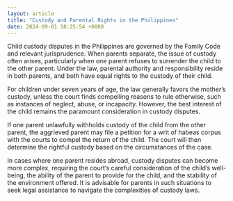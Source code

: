 ```yaml
---
layout: article
title: "Custody and Parental Rights in the Philippines"
date: 2024-09-01 18:25:54 +0800
---
```


<p>Child custody disputes in the Philippines are governed by the Family Code and relevant jurisprudence. When parents separate, the issue of custody often arises, particularly when one parent refuses to surrender the child to the other parent. Under the law, parental authority and responsibility reside in both parents, and both have equal rights to the custody of their child.</p><p>For children under seven years of age, the law generally favors the mother’s custody, unless the court finds compelling reasons to rule otherwise, such as instances of neglect, abuse, or incapacity. However, the best interest of the child remains the paramount consideration in custody disputes.</p><p>If one parent unlawfully withholds custody of the child from the other parent, the aggrieved parent may file a petition for a writ of habeas corpus with the courts to compel the return of the child. The court will then determine the rightful custody based on the circumstances of the case.</p><p>In cases where one parent resides abroad, custody disputes can become more complex, requiring the court’s careful consideration of the child’s well-being, the ability of the parent to provide for the child, and the stability of the environment offered. It is advisable for parents in such situations to seek legal assistance to navigate the complexities of custody laws.</p>